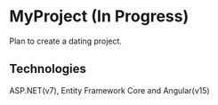 # MyProject (In Progress)
Plan to create a dating project.

## Technologies
ASP.NET(v7), Entity Framework Core and Angular(v15)